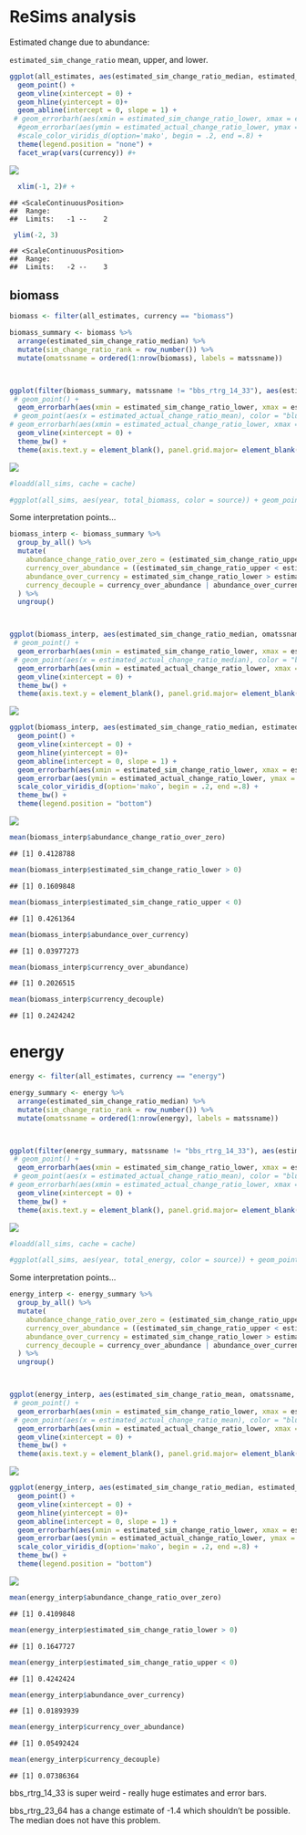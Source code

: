 ReSims analysis
================

Estimated change due to abundance:

`estimated_sim_change_ratio` mean, upper, and lower.

``` r
ggplot(all_estimates, aes(estimated_sim_change_ratio_median, estimated_actual_change_ratio_median)) +
  geom_point() +
  geom_vline(xintercept = 0) +
  geom_hline(yintercept = 0)+
  geom_abline(intercept = 0, slope = 1) +
 # geom_errorbarh(aes(xmin = estimated_sim_change_ratio_lower, xmax = estimated_sim_change_ratio_upper, y = estimated_actual_change_ratio_mean), height = .005) +
  #geom_errorbar(aes(ymin = estimated_actual_change_ratio_lower, ymax = estimated_actual_change_ratio_upper, x = estimated_sim_change_ratio_mean), width = .005) +
  #scale_color_viridis_d(option='mako', begin = .2, end =.8) +
  theme(legend.position = "none") +
  facet_wrap(vars(currency)) #+
```

![](resims_analysis_smallcheck_files/figure-gfm/unnamed-chunk-1-1.png)<!-- -->

``` r
  xlim(-1, 2)# +
```

    ## <ScaleContinuousPosition>
    ##  Range:  
    ##  Limits:   -1 --    2

``` r
 ylim(-2, 3)
```

    ## <ScaleContinuousPosition>
    ##  Range:  
    ##  Limits:   -2 --    3

## biomass

``` r
biomass <- filter(all_estimates, currency == "biomass")

biomass_summary <- biomass %>%
  arrange(estimated_sim_change_ratio_median) %>%
  mutate(sim_change_ratio_rank = row_number()) %>%
  mutate(omatssname = ordered(1:nrow(biomass), labels = matssname))



ggplot(filter(biomass_summary, matssname != "bbs_rtrg_14_33"), aes(estimated_sim_change_ratio_median, omatssname)) + 
 # geom_point() +
  geom_errorbarh(aes(xmin = estimated_sim_change_ratio_lower, xmax = estimated_sim_change_ratio_upper), alpha = .3) + 
 # geom_point(aes(x = estimated_actual_change_ratio_mean), color = "blue", alpha = .6) +
# geom_errorbarh(aes(xmin = estimated_actual_change_ratio_lower, xmax = estimated_actual_change_ratio_upper), color = "blue", alpha = .3) + 
  geom_vline(xintercept = 0) +
  theme_bw() +
  theme(axis.text.y = element_blank(), panel.grid.major= element_blank()) 
```

![](resims_analysis_smallcheck_files/figure-gfm/unnamed-chunk-2-1.png)<!-- -->

``` r
#loadd(all_sims, cache = cache)

#ggplot(all_sims, aes(year, total_biomass, color = source)) + geom_point() + facet_wrap(vars(matssname,source), scales = "free_y")
```

Some interpretation points…

``` r
biomass_interp <- biomass_summary %>%
  group_by_all() %>%
  mutate(
    abundance_change_ratio_over_zero = (estimated_sim_change_ratio_upper * estimated_sim_change_ratio_lower) < 0,
    currency_over_abundance = ((estimated_sim_change_ratio_upper < estimated_actual_change_ratio_lower)),
    abundance_over_currency = estimated_sim_change_ratio_lower > estimated_actual_change_ratio_upper,
    currency_decouple = currency_over_abundance | abundance_over_currency
  ) %>%
  ungroup()



ggplot(biomass_interp, aes(estimated_sim_change_ratio_median, omatssname, color = currency_decouple)) + 
 # geom_point() +
  geom_errorbarh(aes(xmin = estimated_sim_change_ratio_lower, xmax = estimated_sim_change_ratio_upper)) + 
 # geom_point(aes(x = estimated_actual_change_ratio_median), color = "blue", alpha = .6) +
  geom_errorbarh(aes(xmin = estimated_actual_change_ratio_lower, xmax = estimated_actual_change_ratio_upper), alpha = .3) + 
  geom_vline(xintercept = 0) +
  theme_bw() +
  theme(axis.text.y = element_blank(), panel.grid.major= element_blank(), legend.position = "none")
```

![](resims_analysis_smallcheck_files/figure-gfm/unnamed-chunk-4-1.png)<!-- -->

``` r
ggplot(biomass_interp, aes(estimated_sim_change_ratio_median, estimated_actual_change_ratio_median, color= currency_decouple)) +
  geom_point() +
  geom_vline(xintercept = 0) +
  geom_hline(yintercept = 0)+
  geom_abline(intercept = 0, slope = 1) +
  geom_errorbarh(aes(xmin = estimated_sim_change_ratio_lower, xmax = estimated_sim_change_ratio_upper, y = estimated_actual_change_ratio_median), height = .005) +
  geom_errorbar(aes(ymin = estimated_actual_change_ratio_lower, ymax = estimated_actual_change_ratio_upper, x = estimated_sim_change_ratio_median), width = .005) +
  scale_color_viridis_d(option='mako', begin = .2, end =.8) +
  theme_bw() +
  theme(legend.position = "bottom")
```

![](resims_analysis_smallcheck_files/figure-gfm/unnamed-chunk-4-2.png)<!-- -->

``` r
mean(biomass_interp$abundance_change_ratio_over_zero)
```

    ## [1] 0.4128788

``` r
mean(biomass_interp$estimated_sim_change_ratio_lower > 0)
```

    ## [1] 0.1609848

``` r
mean(biomass_interp$estimated_sim_change_ratio_upper < 0)
```

    ## [1] 0.4261364

``` r
mean(biomass_interp$abundance_over_currency)
```

    ## [1] 0.03977273

``` r
mean(biomass_interp$currency_over_abundance)
```

    ## [1] 0.2026515

``` r
mean(biomass_interp$currency_decouple)
```

    ## [1] 0.2424242

# energy

``` r
energy <- filter(all_estimates, currency == "energy")

energy_summary <- energy %>%
  arrange(estimated_sim_change_ratio_median) %>%
  mutate(sim_change_ratio_rank = row_number()) %>%
  mutate(omatssname = ordered(1:nrow(energy), labels = matssname))



ggplot(filter(energy_summary, matssname != "bbs_rtrg_14_33"), aes(estimated_sim_change_ratio_median, omatssname)) + 
 # geom_point() +
  geom_errorbarh(aes(xmin = estimated_sim_change_ratio_lower, xmax = estimated_sim_change_ratio_upper), alpha = .3) + 
 # geom_point(aes(x = estimated_actual_change_ratio_mean), color = "blue", alpha = .6) +
# geom_errorbarh(aes(xmin = estimated_actual_change_ratio_lower, xmax = estimated_actual_change_ratio_upper), color = "blue", alpha = .3) + 
  geom_vline(xintercept = 0) +
  theme_bw() +
  theme(axis.text.y = element_blank(), panel.grid.major= element_blank()) 
```

![](resims_analysis_smallcheck_files/figure-gfm/unnamed-chunk-5-1.png)<!-- -->

``` r
#loadd(all_sims, cache = cache)

#ggplot(all_sims, aes(year, total_energy, color = source)) + geom_point() + facet_wrap(vars(matssname,source), scales = "free_y")
```

Some interpretation points…

``` r
energy_interp <- energy_summary %>%
  group_by_all() %>%
  mutate(
    abundance_change_ratio_over_zero = (estimated_sim_change_ratio_upper * estimated_sim_change_ratio_lower) < 0,
    currency_over_abundance = ((estimated_sim_change_ratio_upper < estimated_actual_change_ratio_lower)),
    abundance_over_currency = estimated_sim_change_ratio_lower > estimated_actual_change_ratio_upper,
    currency_decouple = currency_over_abundance | abundance_over_currency
  ) %>%
  ungroup()



ggplot(energy_interp, aes(estimated_sim_change_ratio_mean, omatssname, color = currency_decouple)) + 
 # geom_point() +
  geom_errorbarh(aes(xmin = estimated_sim_change_ratio_lower, xmax = estimated_sim_change_ratio_upper)) + 
 # geom_point(aes(x = estimated_actual_change_ratio_mean), color = "blue", alpha = .6) +
  geom_errorbarh(aes(xmin = estimated_actual_change_ratio_lower, xmax = estimated_actual_change_ratio_upper), alpha = .3) + 
  geom_vline(xintercept = 0) +
  theme_bw() +
  theme(axis.text.y = element_blank(), panel.grid.major= element_blank(), legend.position = "none")
```

![](resims_analysis_smallcheck_files/figure-gfm/unnamed-chunk-7-1.png)<!-- -->

``` r
ggplot(energy_interp, aes(estimated_sim_change_ratio_median, estimated_actual_change_ratio_median, color= currency_decouple)) +
  geom_point() +
  geom_vline(xintercept = 0) +
  geom_hline(yintercept = 0)+
  geom_abline(intercept = 0, slope = 1) +
  geom_errorbarh(aes(xmin = estimated_sim_change_ratio_lower, xmax = estimated_sim_change_ratio_upper, y = estimated_actual_change_ratio_median), height = .005) +
  geom_errorbar(aes(ymin = estimated_actual_change_ratio_lower, ymax = estimated_actual_change_ratio_upper, x = estimated_sim_change_ratio_median), width = .005) +
  scale_color_viridis_d(option='mako', begin = .2, end =.8) +
  theme_bw() +
  theme(legend.position = "bottom")
```

![](resims_analysis_smallcheck_files/figure-gfm/unnamed-chunk-7-2.png)<!-- -->

``` r
mean(energy_interp$abundance_change_ratio_over_zero)
```

    ## [1] 0.4109848

``` r
mean(energy_interp$estimated_sim_change_ratio_lower > 0)
```

    ## [1] 0.1647727

``` r
mean(energy_interp$estimated_sim_change_ratio_upper < 0)
```

    ## [1] 0.4242424

``` r
mean(energy_interp$abundance_over_currency)
```

    ## [1] 0.01893939

``` r
mean(energy_interp$currency_over_abundance)
```

    ## [1] 0.05492424

``` r
mean(energy_interp$currency_decouple)
```

    ## [1] 0.07386364

bbs\_rtrg\_14\_33 is super weird - really huge estimates and error bars.

bbs\_rtrg\_23\_64 has a change estimate of -1.4 which shouldn’t be
possible. The median does not have this problem.

<!-- ```{r} -->

<!-- loadd(sims_sgmms_bbs_rtrg_23_64, cache = cache) -->

<!-- loadd(ests_fits_sims_sgmms_bbs_rtrg_23_64, cache = cache) -->

<!-- ggplot(sims_sgmms_bbs_rtrg_23_64, aes(year, total_energy, color = source)) + geom_point() + facet_wrap(vars(source)) -->

<!-- ggplot(ests_fits_sims_sgmms_bbs_rtrg_23_64, aes(estimated_actual_begin)) + geom_density() + facet_wrap(vars(currency)) + geom_density(aes(estimated_actual_end)) -->

<!-- ggplot(ests_fits_sims_sgmms_bbs_rtrg_23_64, aes(estimated_actual_change_ratio)) + geom_density() + facet_wrap(vars(currency)) + xlim(-5, 5) -->

<!-- loadd(sims_sgmms_bbs_rtrg_14_33, cache = cache) -->

<!-- ggplot(sims_sgmms_bbs_rtrg_14_33, aes(year, total_energy, color = source)) + geom_point() + facet_wrap(vars(source)) -->

<!-- ``` -->
